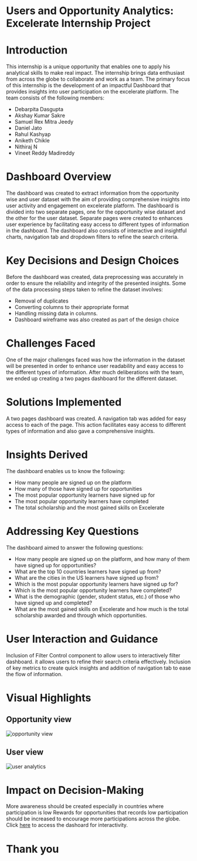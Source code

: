 # Users and Opportunity Analytics: Excelerate Internship Project

# Introduction
This internship is a unique opportunity that enables one to apply his analytical skills to make real impact. The internship brings data enthusiast from across the globe to collaborate and work as a team. The primary focus of this internship is the development of an impactful Dashboard that provides insights into user participation on the excelerate platform. The team consists of the following members:
-	Debarpita Dasgupta 
-	Akshay Kumar Sakre 
-	Samuel Rex Mitra Jeedy 
- Daniel Jato 
- Rahul Kashyap
-	Aniketh Chikle 
- Nithiraj N 
-	Vineet Reddy Madireddy 
# Dashboard Overview
The dashboard was created to extract information from the opportunity wise and user dataset with the aim of providing comprehensive insights into user activity and engagement on excelerate platform.
The dashboard is divided into two separate pages, one for the opportunity wise dataset and the other for the user dataset. Separate pages were created to enhances user experience by facilitating easy access to different types of information in the dashboard. The dashboard also consists of interactive and insightful charts, navigation tab and dropdown filters  to refine the search criteria.
# Key Decisions and Design Choices
Before the dashboard was created, data preprocessing was accurately in order to ensure the reliability and integrity of the presented insights. Some of the data processing steps taken to refine the dataset involves:
- Removal of duplicates 
- Converting columns to their appropriate format
- Handling missing data in columns. 
- Dashboard wireframe was also created as part of the design choice
# Challenges Faced
One of the major challenges faced was how the information in the dataset will be presented in order to enhance user readability and easy access to the different types of information. After much deliberations with the team, we ended up creating a two pages dashboard for the different dataset.
# Solutions Implemented
A two pages dashboard was created. A navigation tab was added for easy access to each of the page. This action facilitates easy access to different types of information and also gave a comprehensive insights.
# Insights Derived
The dashboard enables us to know the following:
- How many people are signed up on the platform
- How many of those have signed up for opportunities
- The most popular opportunity learners have signed up for 
- The most popular opportunity learners have completed
- The total scholarship and the most gained skills on Excelerate
# Addressing Key Questions
The dashboard aimed to answer the following questions:
- How many people are signed up on the platform, and how many of them have signed up for opportunities? 
- What are the top 10 countries learners have signed up from? 
- What are the cities in the US learners have signed up from? 
- Which is the most popular opportunity learners have signed up for? 
- Which is the most popular opportunity learners have completed? 
- What is the demographic (gender, student status, etc.) of those who have signed up and completed? 
- What are the most gained skills on Excelerate and how much is the total scholarship awarded and through which opportunities.
# User Interaction and Guidance
Inclusion of Filter Control component to allow users to interactively filter dashboard. it allows users to refine their search criteria effectively. Inclusion of key metrics to create quick insights and addition of navigation tab to ease the flow of information.
# Visual Highlights
## Opportunity view
![opportunity view](https://github.com/DannyRukks/Users-and-Opportunity-Analytics/assets/97890440/5002a4bf-ceaf-47ce-ab77-dd89f9a7a4e6)

## User view
![user analytics](https://github.com/DannyRukks/Users-and-Opportunity-Analytics/assets/97890440/fd6c54d4-0efb-4e7e-9ddc-cc79817e34f8)

# Impact on Decision-Making

More awareness should be created especially in countries where participation is low
Rewards for opportunities that records low participation should be increased to encourage more participations across the globe. Click [here](https://drive.google.com/file/d/1uoqjrEF2Yp58K17DscAOOgwozb7QAzor/view?usp=sharing) to access the dashoard for interactivity.

# Thank you










